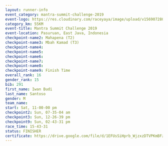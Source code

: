 ```yaml
---
layout: runner-info 
event_category: mantra-summit-challenge-2019 
event-logo: https://res.cloudinary.com/raceyaya/image/upload/v1569072809/logo/mantra-image_segrbx.jpg
category_km: 55KM 
event-title: Mantra Summit Challenge 2019 
event-location: Pasuruan, East Java, Indonesia 
checkpoint-name2: Mahapena (T2) 
checkpoint-name3: Mbah Kamad (T3) 
checkpoint-name4: 
checkpoint-name5: 
checkpoint-name6: 
checkpoint-name7: 
checkpoint-name8: 
checkpoint-name9: Finish Time
overall_rank: 16
gender_rank: 15
bib: 291
first_name: Iwan Budi
last_name: Santoso
gender: M
team_name: 
start: Sat, 11-00-00 pm
checkpoint2: Sun, 07-35-04 am
checkpoint3: Sun, 12-26-39 pm
checkpoint9: Sun, 02-43-31 pm
race_time: 15-43-31
status: FINISHER
certificate: https://drive.google.com/file/d/1EFUsSiHprb_WjzxzDTVPKmBFzaj_uyXv/view?usp=sharing
---
```

